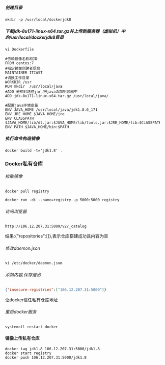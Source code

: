 ##### 创建目录
```
mkdir -p /usr/local/dockerjdk8
```
##### 下载jdk-8u171-linux-x64.tar.gz并上传到服务器（虚拟机）中的/usr/local/dockerjdk8目录
```
vi Dockerfile
```
```
#依赖镜像名称和ID
FROM centos:7
#指定镜像创建者信息
MAINTAINER ITCAST
#切换工作目录
WORKDIR /usr
RUN mkdir  /usr/local/java
#ADD 是相对路径jar,把java添加到容器中
ADD jdk-8u171-linux-x64.tar.gz /usr/local/java/

#配置java环境变量
ENV JAVA_HOME /usr/local/java/jdk1.8.0_171
ENV JRE_HOME $JAVA_HOME/jre
ENV CLASSPATH $JAVA_HOME/lib/dt.jar:$JAVA_HOME/lib/tools.jar:$JRE_HOME/lib:$CLASSPATH
ENV PATH $JAVA_HOME/bin:$PATH
```
##### 执行命令构造镜像
```
docker build -t='jdk1.8' .
```

### Docker私有仓库
###### 拉取镜像
```
docker pull registry
```
```
docker run -di --name=registry -p 5000:5000 registry
```
###### 访问浏览器
```
http://106.12.207.31:5000/v2/_catalog
```
结果:{"repositories":[]},表示仓库搭建成功且内容为空
###### 修改daemon.json
```
vi /etc/docker/daemon.json
```
###### 添加内容,保存退出
```json
{"insecure-registries":["106.12.207.31:5000"]} 
```
让docker信任私有仓库地址
###### 重启docker服务
```
systemctl restart docker
```
#### 镜像上传私有仓库
```
docker tag jdk1.8 106.12.207.31:5000/jdk1.8
docker start registry
docker push 106.12.207.31:5000/jdk1.8
```
